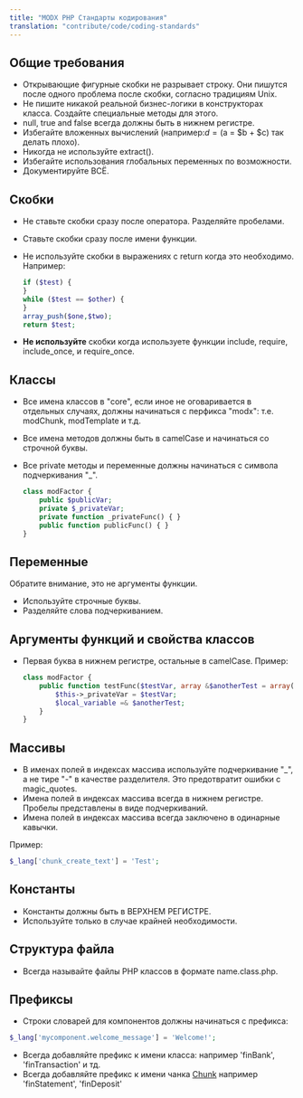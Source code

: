 ```yaml
---
title: "MODX PHP Стандарты кодирования"
translation: "contribute/code/coding-standards"
---
```


## Общие требования

- Открывающие фигурные скобки не разрывает строку. Они пишутся после одного проблема после скобки, согласно традициям Unix.
- Не пишите никакой реальной бизнес-логики в конструкторах класса. Создайте специальные методы для этого.
- null, true and false всегда должны быть в нижнем регистре.
- Избегайте вложенных вычислений (например:$d = ($a = $b + $c) так делать плохо).
- Никогда не используйте extract().
- Избегайте использования глобальных переменных по возможности.
- Документируйте ВСЁ.

## Скобки

- Не ставьте скобки сразу после оператора. Разделяйте пробелами.
- Ставьте скобки сразу после имени функции.
- Не используйте скобки в выражениях с return когда это необходимо. Например:

  ``` php
  if ($test) {
  }
  while ($test == $other) {
  }
  array_push($one,$two);
  return $test;
  ```

- **Не используйте** скобки когда используете функции include, require, include\_once, и require\_once.

## Классы

- Все имена классов в "core", если иное не оговаривается в отдельных случаях, должны начинаться с перфикса "modx": т.е. modChunk, modTemplate и т.д.
- Все имена методов должны быть в camelCase и начинаться со строчной буквы.
- Все private методы и переменные должны начинаться с символа подчеркивания "_".

  ``` php
  class modFactor {
      public $publicVar;
      private $_privateVar;
      private function _privateFunc() { }
      public function publicFunc() { }
  }
  ```

## Переменные

Обратите внимание, это не аргументы функции.

- Используйте строчные буквы.
- Разделяйте слова подчеркиванием.

## Аргументы функций и свойства классов

- Первая буква в нижнем регистре, остальные в camelCase. Пример:

  ``` php
  class modFactor {
      public function testFunc($testVar, array &$anotherTest = array()) {
          $this->_privateVar = $testVar;
          $local_variable =& $anotherTest;
      }
  }
  ```

## Массивы

- В именах полей в индексах массива используйте подчеркивание "_", а не тире "-" в качестве разделителя. Это предотвратит ошибки с magic_quotes.
- Имена полей в индексах массива всегда в нижнем регистре. Пробелы представлены в виде подчеркиваний.
- Имена полей в индексах массива всегда заключено в одинарные кавычки.
  
Пример:

``` php
$_lang['chunk_create_text'] = 'Test';
```

## Константы

- Константы должны быть в ВЕРХНЕМ РЕГИСТРЕ.
- Используйте только в случае крайней необходимости.

## Структура файла

- Всегда называйте файлы PHP классов в формате name.class.php.

## Префиксы

- Строки словарей для компонентов должны начинаться с префикса:

``` php
$_lang['mycomponent.welcome_message'] = 'Welcome!';
```

- Всегда добавляйте префикс к имени класса: например 'finBank', 'finTransaction' и тд.
- Всегда добавляйте префикс к имени чанка [Chunk](building-sites/elements/chunks "Chunks") например 'finStatement', 'finDeposit'
